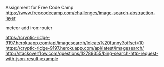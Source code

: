 Assignment for Free Code Camp https://www.freecodecamp.com/challenges/image-search-abstraction-layer

meteor add iron:router

https://cryptic-ridge-9197.herokuapp.com/api/imagesearch/lolcats%20funny?offset=10
https://cryptic-ridge-9197.herokuapp.com/api/latest/imagesearch/
http://stackoverflow.com/questions/12789355/bing-search-http-request-with-json-result-example
